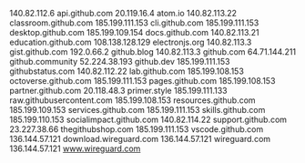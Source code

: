 140.82.112.6 api.github.com
20.119.16.4 atom.io
140.82.113.22 classroom.github.com
185.199.111.153 cli.github.com
185.199.111.153 desktop.github.com
185.199.109.154 docs.github.com
140.82.113.21 education.github.com
108.138.128.129 electronjs.org
140.82.113.3 gist.github.com
192.0.66.2 github.blog
140.82.113.3 github.com
64.71.144.211 github.community
52.224.38.193 github.dev
185.199.111.153 githubstatus.com
140.82.112.22 lab.github.com
185.199.108.153 octoverse.github.com
185.199.111.153 pages.github.com
185.199.108.153 partner.github.com
20.118.48.3 primer.style
185.199.111.133 raw.githubusercontent.com
185.199.108.153 resources.github.com
185.199.109.153 services.github.com
185.199.111.153 skills.github.com
185.199.110.153 socialimpact.github.com
140.82.114.22 support.github.com
23.227.38.66 thegithubshop.com
185.199.111.153 vscode.github.com
136.144.57.121 download.wireguard.com
136.144.57.121 wireguard.com
136.144.57.121 www.wireguard.com
